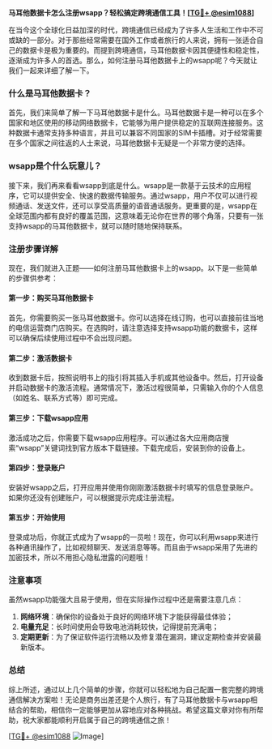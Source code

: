 **马耳他数据卡怎么注册wsapp？轻松搞定跨境通信工具！[[TG💪+ @esim1088](https://t.me/s/esim1088)]**

在当今这个全球化日益加深的时代，跨境通信已经成为了许多人生活和工作中不可或缺的一部分。对于那些经常需要在国外工作或者旅行的人来说，拥有一张适合自己的数据卡是极为重要的。而提到跨境通信，马耳他数据卡因其便捷性和稳定性，逐渐成为许多人的首选。那么，如何注册马耳他数据卡上的wsapp呢？今天就让我们一起来详细了解一下。

### 什么是马耳他数据卡？

首先，我们来简单了解一下马耳他数据卡是什么。马耳他数据卡是一种可以在多个国家和地区使用的移动网络数据卡，它能够为用户提供稳定的互联网连接服务。这种数据卡通常支持多种语言，并且可以兼容不同国家的SIM卡插槽。对于经常需要在多个国家之间往返的人士来说，马耳他数据卡无疑是一个非常方便的选择。

### wsapp是个什么玩意儿？

接下来，我们再来看看wsapp到底是什么。wsapp是一款基于云技术的应用程序，它可以提供安全、快速的数据传输服务。通过wsapp，用户不仅可以进行视频通话、发送文件，还可以享受高质量的语音通话服务。更重要的是，wsapp在全球范围内都有良好的覆盖范围，这意味着无论你在世界的哪个角落，只要有一张支持wsapp的马耳他数据卡，就可以随时随地保持联系。

### 注册步骤详解

现在，我们就进入正题——如何注册马耳他数据卡上的wsapp。以下是一些简单的步骤供参考：

#### 第一步：购买马耳他数据卡

首先，你需要购买一张马耳他数据卡。你可以选择在线订购，也可以直接前往当地的电信运营商门店购买。在选购时，请注意选择支持wsapp功能的数据卡，这样可以确保后续使用过程中不会出现问题。

#### 第二步：激活数据卡

收到数据卡后，按照说明书上的指引将其插入手机或其他设备中。然后，打开设备并启动数据卡的激活流程。通常情况下，激活过程很简单，只需输入你的个人信息（如姓名、联系方式等）即可完成。

#### 第三步：下载wsapp应用

激活成功之后，你需要下载wsapp应用程序。可以通过各大应用商店搜索“wsapp”关键词找到官方版本下载链接。下载完成后，安装到你的设备上。

#### 第四步：登录账户

安装好wsapp之后，打开应用并使用你刚刚激活数据卡时填写的信息登录账户。如果你还没有创建账户，可以根据提示完成注册流程。

#### 第五步：开始使用

登录成功后，你就正式成为了wsapp的一员啦！现在，你可以利用wsapp来进行各种通讯操作了，比如视频聊天、发送消息等等。而且由于wsapp采用了先进的加密技术，所以不用担心隐私泄露的问题哦！

### 注意事项

虽然wsapp功能强大且易于使用，但在实际操作过程中还是需要注意几点：

1. **网络环境**：确保你的设备处于良好的网络环境下才能获得最佳体验；
2. **电量充足**：长时间使用会导致电池消耗较快，记得提前充满电；
3. **定期更新**：为了保证软件运行流畅以及修复潜在漏洞，建议定期检查并安装最新版本。

### 总结

综上所述，通过以上几个简单的步骤，你就可以轻松地为自己配置一套完整的跨境通信解决方案啦！无论是商务出差还是个人旅行，有了马耳他数据卡与wsapp相结合的帮助，相信你一定能够更加从容地应对各种挑战。希望这篇文章对你有所帮助，祝大家都能顺利开启属于自己的跨境通信之旅！

[[TG💪+ @esim1088](https://t.me/s/esim1088) ![Image](https://i.postimg.cc/4NQfJmqS/Snipaste-2025-05-13-00-14-12.png)]
